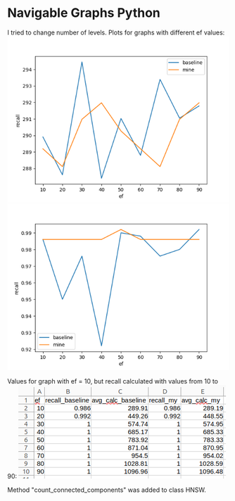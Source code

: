 # Navigable Graphs Python
I tried to change number of levels.
Plots for graphs with different ef values:
![avg_calc](avg_calc.png)
![recall](recall.png)

Values for graph with ef = 10, but recall calculated with values from 10 to 90:
![efs](res.png)


Method "count_connected_components" was added to class HNSW.

